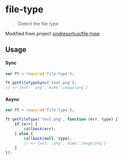 # file-type
> Detect the file type

Modified from project [sindresorhus/file-type](https://github.com/sindresorhus/file-type)

## Usage

#### Sync

```js
var ft = require('file-type');

ft.getFileTypeSync('test.png');
// => {ext: 'png', mime:'image/png'}

```

#### Async

```js
var ft = require('file-type');

ft.getFileType('test.png', function (err, type) {
	if (err) {
		callback(err);
	} else {
		callback(null, type);
		// => {ext: 'png', mime:'image/png'} 
	}
});


```